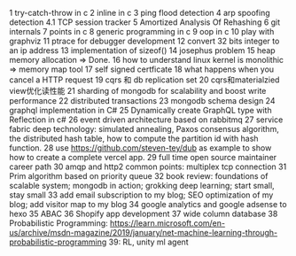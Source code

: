 1 try-catch-throw in c
2 inline in c
3 ping flood detection
4 arp spoofing detection
4.1 TCP session tracker
5 Amortized Analysis Of Rehashing
6 git internals
7 points in c
8 generic programming in c
9 oop in c
10 play with graphviz
11 ptrace for debugger development
12 convert 32 bits integer to an ip address
13 implementation of sizeof()
14 josephus problem
15 heap memory allocation => Done. 
16 how to understand linux kernel is monolithic => memory map tool
17 self signed certficate
18 what happens when you cancel a HTTP request
19 cqrs 和 db replication set
20 cqrs和materialzied view优化读性能
21 sharding of mongodb for scalability and boost write performance
22 distributed transactions
23 mongodb schema design 
24 graphql implementation in C# 
25 Dynamically create GraphQL type with Reflection in c#
26 event driven architecture based on rabbitmq
27 service fabric deep technology: simulated annealing, Paxos consensus algorithm, the distributed hash table, how to compute the partition id with hash function. 
28 use https://github.com/steven-tey/dub  as example to show how to create a complete vercel app.
29 full time open source maintainer career path
30 amqp and http2 common points: multiplex tcp connection
31 Prim algorithm based on priority queue
32 book review: foundations of scalable system; mongodb in action; grokking deep learning; start small, stay small
33 add email subscription to my blog; SEO optimization of my blog; add visitor map to my blog
34 google analytics and google adsense to hexo
35 ABAC
36 Shopify app development
37 wide column database
38 Probabilistic Programming: https://learn.microsoft.com/en-us/archive/msdn-magazine/2019/january/net-machine-learning-through-probabilistic-programming
39: RL, unity ml agent

